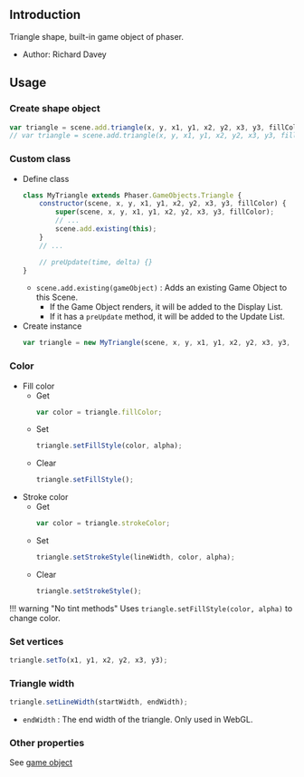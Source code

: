 ## Introduction

Triangle shape, built-in game object of phaser.

- Author: Richard Davey

## Usage

### Create shape object

```javascript
var triangle = scene.add.triangle(x, y, x1, y1, x2, y2, x3, y3, fillColor);
// var triangle = scene.add.triangle(x, y, x1, y1, x2, y2, x3, y3, fillColor, fillAlpha);
```

### Custom class

- Define class
    ```javascript
    class MyTriangle extends Phaser.GameObjects.Triangle {
        constructor(scene, x, y, x1, y1, x2, y2, x3, y3, fillColor) {
            super(scene, x, y, x1, y1, x2, y2, x3, y3, fillColor);
            // ...
            scene.add.existing(this);
        }
        // ...

        // preUpdate(time, delta) {}
    }
    ```
    - `scene.add.existing(gameObject)` : Adds an existing Game Object to this Scene.
        - If the Game Object renders, it will be added to the Display List.
        - If it has a `preUpdate` method, it will be added to the Update List.
- Create instance
    ```javascript
    var triangle = new MyTriangle(scene, x, y, x1, y1, x2, y2, x3, y3, fillColor);
    ```

### Color

- Fill color
    - Get
        ```javascript
        var color = triangle.fillColor;
        ```
    - Set
        ```javascript
        triangle.setFillStyle(color, alpha);
        ```
    - Clear
        ```javascript
        triangle.setFillStyle();
        ```
- Stroke color
    - Get
        ```javascript
        var color = triangle.strokeColor;
        ```
    - Set
        ```javascript
        triangle.setStrokeStyle(lineWidth, color, alpha);
        ```
    - Clear
        ```javascript
        triangle.setStrokeStyle();
        ```

!!! warning "No tint methods"
    Uses `triangle.setFillStyle(color, alpha)` to change color.

### Set vertices

```javascript
triangle.setTo(x1, y1, x2, y2, x3, y3);
```

### Triangle width

```javascript
triangle.setLineWidth(startWidth, endWidth);
```

- `endWidth` : The end width of the triangle. Only used in WebGL.

### Other properties

See [game object](gameobject.md)
